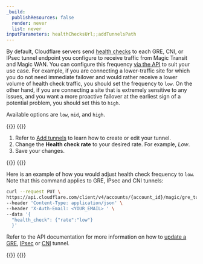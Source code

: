 ```yaml
---
_build:
  publishResources: false
  render: never
  list: never
inputParameters: healthChecksUrl;;addTunnelsPath
---
```


By default, Cloudflare servers send [health checks]($1) to each GRE, CNI, or IPsec tunnel endpoint you configure to receive traffic from Magic Transit and Magic WAN. You can configure this frequency [via the API](/api/operations/magic-gre-tunnels-update-gre-tunnel) to suit your use case. For example, if you are connecting a lower-traffic site for which you do not need immediate failover and would rather receive a lower volume of health check traffic, you should set the frequency to `low`. On the other hand, if you are connecting a site that is extremely sensitive to any issues, and you want a more proactive failover at the earliest sign of a potential problem, you should set this to `high`.

Available options are `low`, `mid`, and `high`.


{{<tabs labels="Dashboard | API">}}
{{<tab label="dashboard" no-code="true">}}
 
1. Refer to [Add tunnels]($2) to learn how to create or edit your tunnel.
2. Change the **Health check rate** to your desired rate. For example, _Low_.
3. Save your changes.
 
{{</tab>}}
{{<tab label="api" no-code="true">}}
 
Here is an example of how you would adjust health check frequency to `low`. Note that this command applies to GRE, IPsec and CNI tunnels:

```bash
curl --request PUT \
https://api.cloudflare.com/client/v4/accounts/{account_id}/magic/gre_tunnels/{tunnel_id} \
--header 'Content-Type: application/json' \
--header 'X-Auth-Email: <YOUR_EMAIL> ' \
--data '{
  "health_check": {"rate":"low"}
  }'
```

Refer to the API documentation for more information on how to [update a GRE](/api/operations/magic-gre-tunnels-update-gre-tunnel), [IPsec](/api/operations/magic-ipsec-tunnels-update-ipsec-tunnel) or [CNI](/api/operations/magic-interconnects-update-interconnect) tunnel.
 
{{</tab>}}
{{</tabs>}}